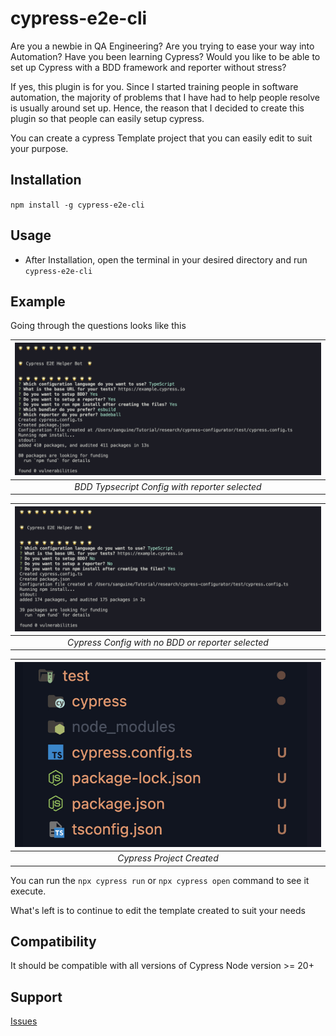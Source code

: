 # cypress-e2e-cli

Are you a newbie in QA Engineering? Are you trying to ease your way into Automation? Have you been learning Cypress? Would you like to be able to set up Cypress with a BDD framework and reporter without stress?

If yes, this plugin is for you. Since I started training people in software automation, the majority of problems that I have had to help people resolve is usually around set up. Hence, the reason that I decided to create this plugin so that people can easily setup cypress.

You can create a cypress Template project that you can easily edit to suit your purpose.

## Installation
`npm install -g cypress-e2e-cli`

## Usage
 - After Installation, open the terminal in your desired directory and run `cypress-e2e-cli`

 ## Example

 Going through the questions looks like this


| ![BDD](shots/cy-e2e-09.jpg)   |
|:--:| 
| *BDD Typsecript Config with reporter selected* |

| ![TDD](shots/cy-e2e-10.jpg) |
|:--:| 
| *Cypress Config with no BDD or reporter selected* |

| ![Project-Structure](shots/cy-e2e-11.jpg) |
|:--:| 
| *Cypress Project Created* |

 You can run the `npx cypress run` or `npx cypress open` command to see it execute.

 What's left is to continue to edit the template created to suit your needs


## Compatibility

It should be compatible with all versions of Cypress 
Node version >= 20+

## Support

[Issues](https://github.com/bhadmus/cy-config/issues)
